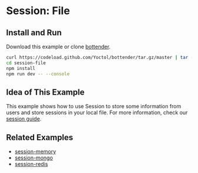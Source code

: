 # Session: File

## Install and Run

Download this example or clone [bottender](https://github.com/Yoctol/bottender).

```sh
curl https://codeload.github.com/Yoctol/bottender/tar.gz/master | tar -xz --strip=2 bottender-master/examples/session-file
cd session-file
npm install
npm run dev -- --console
```

## Idea of This Example

This example shows how to use Session to store some information from users and
store sessions in your local file. For more information, check our
[session guide](https://bottender.js.org/docs/the-basics-session).

## Related Examples

- [session-memory](../session-memory)
- [session-mongo](../session-mongo)
- [session-redis](../session-redis)
